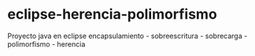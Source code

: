# eclipse-herencia-polimorfismo
Proyecto java en eclipse encapsulamiento - sobreescritura - sobrecarga - polimorfismo - herencia
